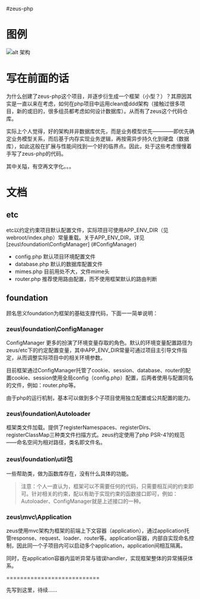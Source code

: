 ﻿#zeus-php

# 图例

![alt 架构][id]

[id]: https://github.com/nathena/zeus-php/blob/master/resource/1.jpg "架构"

# 写在前面的话

为什么创建了zeus-php这个项目，并逐步衍生成一个框架（小型？）？其原因其实是一直以来在考虑，如何在php项目中运用clean或ddd架构（接触过很多项目，新的或旧的，很多组员都考虑如何设计数据库）。从而有了zeus这个代码仓库。

实际上个人觉得，好的架构并非数据库优先，而是业务模型优先————即优先确定业务模型关系，而后基于内存实现业务逻辑，再按需异步持久化到硬盘（数据库），如此这般在扩展与性能间找到一个好的临界点。因此，处于这些考虑慢慢着手写了zeus-php的代码。

其中关隘，有空再文字化。。。

# 文档

## etc

etc以约定约束项目默认配置文件，实际项目可使用APP_ENV_DIR（见webroot/index.php）常量重载。关于APP_ENV_DIR，详见[zeus\foundation\ConfigManager] (#ConfigManager)
- config.php 默认项目环境配置文件
- database.php 默认的数据库配置文件
- mimes.php 目前用处不大，文件mime头
- router.php 推荐使用路由配置，而不使用框架默认的路由判断

## foundation

顾名思义foundation为框架的基础支撑代码，下面一一简单说明：

### zeus\foundation\ConfigManager<a name="ConfigManager"></a>

ConfigManager 更多的扮演了环境变量存取的角色。默认的环境变量配置路径为zeus/etc下的约定配置变量，其中APP_ENV_DIR常量可通过项目主引导文件指定，从而调整实际项目中的相关环境参数。

目前框架通过ConfigManager托管了cookie、session、database、router的配置cookie、session使用全局config（config.php）配置，后两者使用与配置同名的文件，例如：router.php等。

由于php的运行机制，基本可以做到多个子项目使用独立配置或公共配置的能力。

### zeus\foundation\Autoloader

框架类文件加载。提供了registerNamespaces、registerDirs、registerClassMap三种类文件扫描方式。zeus约定使用了php PSR-4?的规范——命名空间为相对路径，类名即文件名。

### zeus\foundation\util包

一些帮助类，做为函数库存在，没有什么具体的功能。

>注意：个人一直认为，框架可以不需要任何的代码，只需要相互间的约束即可。针对相关的约束，配以有助于实现约束的函数接口即可，例如：Autoloader、ConfigManager就是上述接口的一种。

### zeus\mvc\Application

zeus使用mvc架构为框架的前端上下文容器（application），通过application托管response、request、loader、router等。application容器，内部自实现命名控制，因此同一个子项目内可以启动多个application，application间相互隔离。

同时，在application容器内监听异常与错误handler，实现框架整体的异常捕获体系。

===========================

先写到这里，待续......